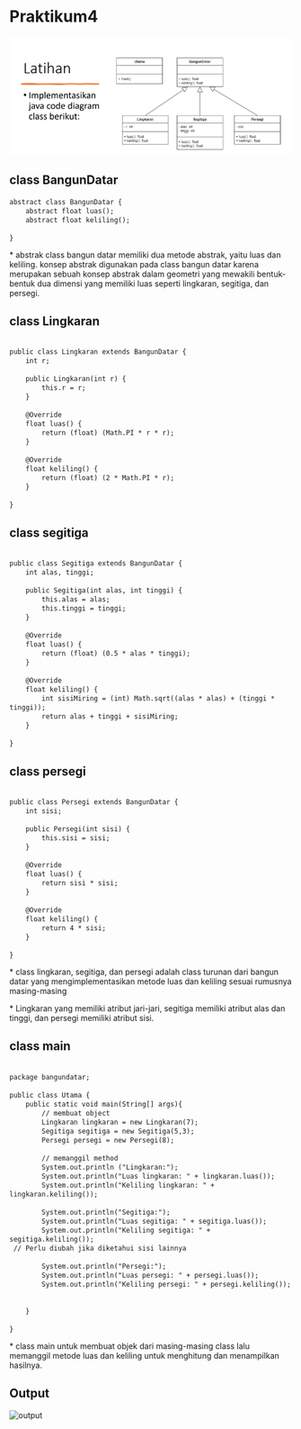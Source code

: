 # Praktikum4

![tugas](tugasper4.png)
## class BangunDatar

```
abstract class BangunDatar {
    abstract float luas();
    abstract float keliling();

}

```

<p>* abstrak class bangun datar memiliki dua metode abstrak, yaitu luas dan keliling. konsep abstrak digunakan pada class bangun datar 
karena merupakan sebuah konsep abstrak dalam geometri yang mewakili bentuk-bentuk dua dimensi yang memiliki luas seperti lingkaran, segitiga, dan persegi.</p>

## class Lingkaran

```

public class Lingkaran extends BangunDatar {
    int r;

    public Lingkaran(int r) {
        this.r = r;
    }

    @Override
    float luas() {
        return (float) (Math.PI * r * r);
    }

    @Override
    float keliling() {
        return (float) (2 * Math.PI * r);
    }

}
```
## class segitiga

```

public class Segitiga extends BangunDatar {
    int alas, tinggi;

    public Segitiga(int alas, int tinggi) {
        this.alas = alas;
        this.tinggi = tinggi;
    }

    @Override
    float luas() {
        return (float) (0.5 * alas * tinggi);
    }

    @Override
    float keliling() {
        int sisiMiring = (int) Math.sqrt((alas * alas) + (tinggi * tinggi));
        return alas + tinggi + sisiMiring;
    }
  
}
```
## class persegi

```

public class Persegi extends BangunDatar {
    int sisi;

    public Persegi(int sisi) {
        this.sisi = sisi;
    }

    @Override
    float luas() {
        return sisi * sisi;
    }

    @Override
    float keliling() {
        return 4 * sisi;
    }
    
}
```
<p>* class lingkaran, segitiga, dan persegi adalah class turunan dari bangun datar yang mengimplementasikan metode luas dan keliling sesuai rumusnya masing-masing</p>
<p>* Lingkaran yang memiliki atribut jari-jari, segitiga memiliki atribut alas dan tinggi, dan persegi memiliki atribut sisi. </p>

## class main

```

package bangundatar;

public class Utama {
    public static void main(String[] args){
        // membuat object
        Lingkaran lingkaran = new Lingkaran(7);
        Segitiga segitiga = new Segitiga(5,3);
        Persegi persegi = new Persegi(8);
        
        // memanggil method
        System.out.println ("Lingkaran:");
        System.out.println("Luas lingkaran: " + lingkaran.luas());
        System.out.println("Keliling lingkaran: " + lingkaran.keliling());
        
        System.out.println("Segitiga:");
        System.out.println("Luas segitiga: " + segitiga.luas());
        System.out.println("Keliling segitiga: " + segitiga.keliling());
 // Perlu diubah jika diketahui sisi lainnya
 
        System.out.println("Persegi:");
        System.out.println("Luas persegi: " + persegi.luas());
        System.out.println("Keliling persegi: " + persegi.keliling());
 
 
    }
    
}
```
<p>* class main untuk membuat objek dari masing-masing class lalu memanggil metode luas dan keliling untuk menghitung dan menampilkan hasilnya.</p>

## Output


![output](output(1).png)
